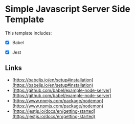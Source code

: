 # Simple Javascript Server Side Template

This template includes:
- [x]  Babel
- [x]  Jest


## Links
- [https://babeljs.io/en/setup#installation](https://babeljs.io/en/setup#installation)
- [https://github.com/babel/example-node-server](https://github.com/babel/example-node-server)
- [https://www.npmjs.com/package/nodemon](https://www.npmjs.com/package/nodemon)
- [https://jestjs.io/docs/en/getting-started](https://jestjs.io/docs/en/getting-started)
